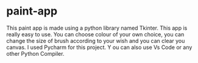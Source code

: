 # paint-app
This paint app is made using a python library named Tkinter. This app is really easy to use. You can choose colour of your own choice, you can change the size of brush according to your wish and you can clear you canvas. 
I used Pycharm for this project. Y ou can also use Vs Code or any other Python Compiler.

